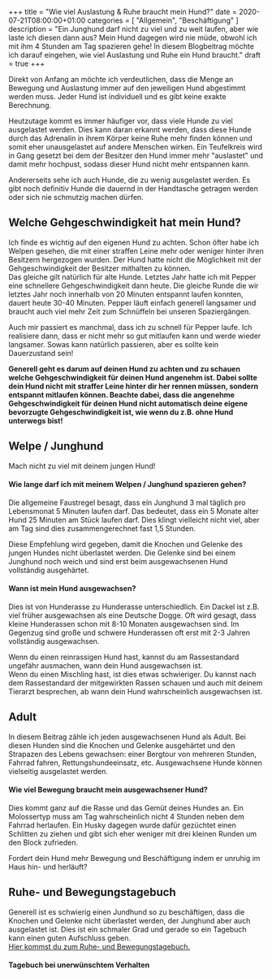 +++
title =  "Wie viel Auslastung & Ruhe braucht mein Hund?"
date = 2020-07-21T08:00:00+01:00
categories = [
    "Allgemein",
    "Beschäftigung"
]
description = "Ein Junghund darf nicht zu viel und zu weit laufen, aber wie laste ich diesen dann aus? Mein Hund dagegen wird nie müde, obwohl ich mit ihm 4 Stunden am Tag spazieren gehe! In diesem Blogbeitrag möchte ich darauf eingehen, wie viel Auslastung und Ruhe ein Hund braucht."
draft = true
+++

Direkt von Anfang an möchte ich verdeutlichen, dass die Menge an Bewegung und Auslastung immer auf den jeweiligen Hund abgestimmt werden muss. Jeder Hund ist individuell und es gibt keine exakte Berechnung.  

Heutzutage kommt es immer häufiger vor, dass viele Hunde zu viel ausgelastet werden. Dies kann daran erkannt werden, dass diese Hunde durch das Adrenalin in ihrem Körper keine Ruhe mehr finden können und somit eher unausgelastet auf andere Menschen wirken. Ein Teufelkreis wird in Gang gesetzt bei dem der Besitzer den Hund immer mehr "auslastet" und damit mehr hochpust, sodass dieser Hund nicht mehr entspannen kann.

Andererseits sehe ich auch Hunde, die zu wenig ausgelastet werden. Es gibt noch definitiv Hunde die dauernd in der Handtasche getragen werden oder sich nie schmutzig machen dürfen.

## Welche Gehgeschwindigkeit hat mein Hund?
Ich finde es wichtig auf den eigenen Hund zu achten. Schon öfter habe ich Welpen gesehen, die mit einer straffen Leine mehr oder weniger hinter ihren Besitzern hergezogen wurden. Der Hund hatte nicht die Möglichkeit mit der Gehgeschwindigkeit der Besitzer mithalten zu können.  
Das gleiche gilt natürlich für alte Hunde. Letztes Jahr hatte ich mit Pepper eine schnellere Gehgeschwindigkeit dann heute. Die gleiche Runde die wir letztes Jahr noch innerhalb von 20 Minuten entspannt laufen konnten, dauert heute 30-40 Minuten. Pepper läuft einfach generell langsamer und braucht auch viel mehr Zeit zum Schnüffeln bei unseren Spaziergängen.  

Auch mir passiert es manchmal, dass ich zu schnell für Pepper laufe. Ich realisiere dann, dass er nicht mehr so gut mitlaufen kann und werde wieder langsamer. Sowas kann natürlich passieren, aber es sollte kein Dauerzustand sein!  

**Generell geht es darum auf deinen Hund zu achten und zu schauen welche Gehgeschwindigkeit für deinen Hund angenehm ist. Dabei sollte dein Hund nicht mit straffer Leine hinter dir her rennen müssen, sondern entspannt mitlaufen können. Beachte dabei, dass die angenehme Gehgeschwindigkeit für deinen Hund nicht automatisch deine eigene bevorzugte Gehgeschwindigkeit ist, wie wenn du z.B. ohne Hund unterwegs bist!**



## Welpe / Junghund
Mach nicht zu viel mit deinem jungen Hund!

#### Wie lange darf ich mit meinem Welpen / Junghund spazieren gehen?
Die allgemeine Faustregel besagt, dass ein Junghund 3 mal täglich pro Lebensmonat 5 Minuten laufen darf. Das bedeutet, dass ein 5 Monate alter Hund 25 Minuten am Stück laufen darf. Dies klingt vielleicht nicht viel, aber am Tag sind dies zusammengerechnet fast 1,5 Stunden.  

Diese Empfehlung wird gegeben, damit die Knochen und Gelenke des jungen Hundes nicht überlastet werden. Die Gelenke sind bei einem Junghund noch weich und sind erst beim ausgewachsenen Hund vollständig ausgehärtet.  

#### Wann ist mein Hund ausgewachsen?
Dies ist von Hunderasse zu Hunderasse unterschiedlich. Ein Dackel ist z.B. viel früher ausgewachsen als eine Deutsche Dogge. Oft wird gesagt, dass kleine Hunderassen schon mit 8-10 Monaten ausgewachsen sind. Im Gegenzug sind große und schwere Hunderassen oft erst mit 2-3 Jahren vollständig ausgewachsen.  

Wenn du einen reinrassigen Hund hast, kannst du am Rassestandard ungefähr ausmachen, wann dein Hund ausgewachsen ist.  
Wenn du einen Mischling hast, ist dies etwas schwieriger. Du kannst nach dem Rassestandard der mitgewirkten Rassen schauen und auch mit deinem Tierarzt besprechen, ab wann dein Hund wahrscheinlich ausgewachsen ist.


## Adult
In diesem Beitrag zähle ich jeden ausgewachsenen Hund als Adult. Bei diesen Hunden sind die Knochen und Gelenke ausgehärtet und den Strapazen des Lebens gewachsen: einer Bergtour von mehreren Stunden, Fahrrad fahren, Rettungshundeeinsatz, etc. Ausgewachsene Hunde können vielseitig ausgelastet werden.  

#### Wie viel Bewegung braucht mein ausgewachsener Hund?
Dies kommt ganz auf die Rasse und das Gemüt deines Hundes an. Ein Molossertyp muss am Tag wahrscheinlich nicht 4 Stunden neben dem Fahrrad herlaufen. Ein Husky dagegen wurde dafür gezüchtet einen Schlitten zu ziehen und gibt sich eher weniger mit drei kleinen Runden um den Block zufrieden.  

Fordert dein Hund mehr Bewegung und Beschäftigung indem er unruhig im Haus hin- und herläuft? 

## Ruhe- und Bewegungstagebuch
Generell ist es schwierig einen Jundhund so zu beschäftigen, dass die Knochen und Gelenke nicht überlastet werden, der Junghund aber auch ausgelastet ist. Dies ist ein schmaler Grad und gerade so ein Tagebuch kann einen guten Aufschluss geben.  
[Hier kommst du zum Ruhe- und Bewegungstagebuch.](../ruhe-und-bewegungstagebuch/)

#### Tagebuch bei unerwünschtem Verhalten

